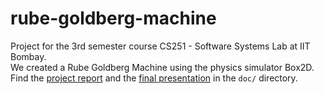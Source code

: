 # rube-goldberg-machine

Project for the 3rd semester course CS251 - Software Systems Lab at IIT Bombay.   
We created a Rube Goldberg Machine using the physics simulator Box2D.  
Find the [project report](https://github.com/AnandDhoot/rube-goldberg-machine/blob/master/doc/report.pdf) and the [final presentation](https://github.com/AnandDhoot/rube-goldberg-machine/blob/master/doc/presentation.pdf) in the `doc/` directory.  
